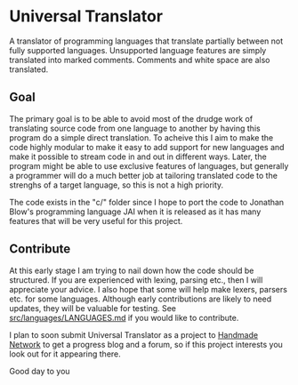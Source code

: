 # Universal Translator
A translator of programming languages that translate partially between not fully supported languages.
Unsupported language features are simply translated into marked comments.
Comments and white space are also translated.

## Goal
The primary goal is to be able to avoid most of the drudge work of translating source code from one language to another by having this program do a simple direct translation. To acheive this I aim to make the code highly modular to make it easy to add support for new languages and make it possible to stream code in and out in different ways. Later, the program might be able to use exclusive features of languages, but generally a programmer will do a much better job at tailoring translated code to the strenghs of a target language, so this is not a high priority.

The code exists in the "c/" folder since I hope to port the code to Jonathan Blow's programming language JAI when it is released as it has many features that will be very useful for this project.

## Contribute
At this early stage I am trying to nail down how the code should be structured. If you are experienced with lexing, parsing etc., then I will appreciate your advice. I also hope that some will help make lexers, parsers etc. for some languages. Although early contributions are likely to need updates, they will be valuable for testing. See [src/languages/LANGUAGES.md](src/languages/LANGUAGES.md) if you would like to contribute.

I plan to soon submit Universal Translator as a project to [Handmade Network](https://handmade.network/) to get a progress blog and a forum, so if this project interests you look out for it appearing there.

Good day to you